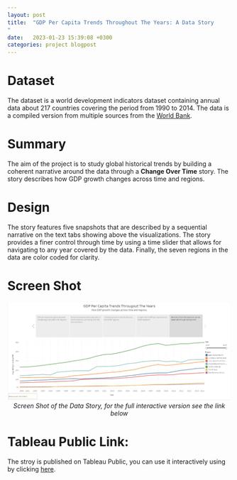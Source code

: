 ```yaml
---
layout: post
title:  "GDP Per Capita Trends Throughout The Years: A Data Story
"
date:   2023-01-23 15:39:08 +0300
categories: project blogpost
---
```

# Dataset
The dataset is a world development indicators dataset containing annual data about 217 countries covering the period from 1990 to 2014. The data is a compiled version from multiple sources from the [World Bank](https://data.worldbank.org/indicator).

# Summary
The aim of the project is to study global historical trends by building a coherent narrative around the data through a **Change Over Time** story. The story describes how GDP growth changes across time and regions.
# Design
The story features five snapshots that are described by a sequential narrative on the text tabs showing above the visualizations. The story provides a finer control through time by using a time slider that allows for navigating to any year covered by the data. Finally, the seven regions in the data are color coded for clarity.
# Screen Shot
<p align="center">
  <img alt="img-name" src="DVNDP3.PNG">
  <br>
    <em>Screen Shot of the Data Story, for the full interactive version see the link below</em>
</p>

# Tableau Public Link:
The stroy is published on Tableau Public, you can use it interactively using by clicking [here](https://public.tableau.com/views/Project6_16718923621140/Story1?:language=en-US&publish=yes&:display_count=n&:origin=viz_share_link).
